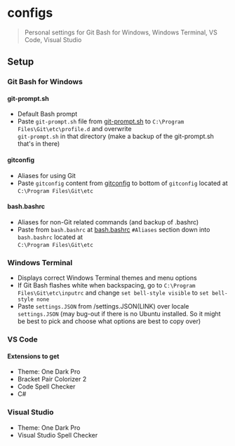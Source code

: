 # configs
>Personal settings for Git Bash for Windows, Windows Terminal, VS Code, Visual Studio

## Setup
### Git Bash for Windows
#### git-prompt.sh
- Default Bash prompt
- Paste ```git-prompt.sh``` file from [git-prompt.sh](/git-prompt.sh) to ```C:\Program Files\Git\etc\profile.d``` and overwrite <br>
    ```git-prompt.sh``` in that directory (make a backup of the git-prompt.sh that's in there)

#### gitconfig
- Aliases for using Git
- Paste ```gitconfig``` content from [gitconfig](/gitconfig) to bottom of ```gitconfig``` located at ```C:\Program Files\Git\etc```

#### bash.bashrc
- Aliases for non-Git related commands (and backup of .bashrc) 
- Paste from ```bash.bashrc``` at [bash.bashrc](/bash.bashrc) ```#Aliases``` section down into ```bash.bashrc``` located at <br>
    ```C:\Program Files\Git\etc```

### Windows Terminal
- Displays correct Windows Terminal themes and menu options
- If Git Bash flashes white when backspacing, go to ```C:\Program Files\Git\etc\inputrc``` and change ```set bell-style visible``` to ```set bell-style none```
- Paste ```settings.JSON``` from /settings.JSON(LINK) over locale ```settings.JSON``` (may bug-out if there is no Ubuntu installed. So it might be best to pick and choose what options are best to copy over)

### VS Code
#### Extensions to get
- Theme: One Dark Pro
- Bracket Pair Colorizer 2
- Code Spell Checker
- C#

### Visual Studio
- Theme: One Dark Pro
- Visual Studio Spell Checker
